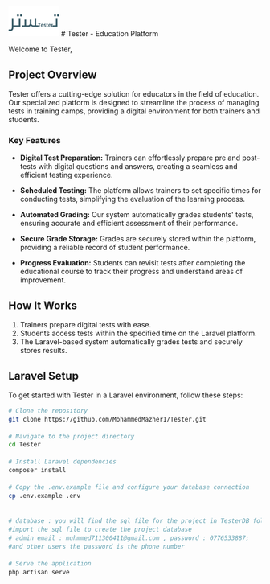<img src="/public/assets/img/logo.png"  width="20%"/>
# Tester - Education Platform

Welcome to Tester,

## Project Overview

Tester offers a cutting-edge solution for educators in the field of education. Our specialized platform is designed to streamline the process of managing tests in training camps, providing a digital environment for both trainers and students.

### Key Features

- **Digital Test Preparation:** Trainers can effortlessly prepare pre and post-tests with digital questions and answers, creating a seamless and efficient testing experience.

- **Scheduled Testing:** The platform allows trainers to set specific times for conducting tests, simplifying the evaluation of the learning process.

- **Automated Grading:** Our system automatically grades students' tests, ensuring accurate and efficient assessment of their performance.

- **Secure Grade Storage:** Grades are securely stored within the platform, providing a reliable record of student performance.

- **Progress Evaluation:** Students can revisit tests after completing the educational course to track their progress and understand areas of improvement.

## How It Works

1. Trainers prepare digital tests with ease.
2. Students access tests within the specified time on the Laravel platform.
3. The Laravel-based system automatically grades tests and securely stores results.

## Laravel Setup

To get started with Tester in a Laravel environment, follow these steps:

```bash
# Clone the repository
git clone https://github.com/MohammedMazher1/Tester.git

# Navigate to the project directory
cd Tester

# Install Laravel dependencies
composer install

# Copy the .env.example file and configure your database connection
cp .env.example .env


# database : you will find the sql file for the project in TesterDB folder;
#import the sql file to create the project database 
# admin email : muhmmed711300411@gmail.com , password : 0776533887;
#and other users the password is the phone number 

# Serve the application
php artisan serve
